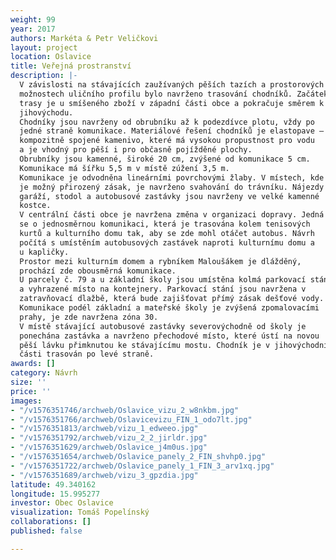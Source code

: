 ```yaml
---
weight: 99
year: 2017
authors: Markéta & Petr Veličkovi
layout: project
location: Oslavice
title: Veřejná prostranství
description: |-
  V závislosti na stávajících zaužívaných pěších tazích a prostorových
  možnostech uličního profilu bylo navrženo trasování chodníků. Začátek
  trasy je u smíšeného zboží v západní části obce a pokračuje směrem k
  jihovýchodu.
  Chodníky jsou navrženy od obrubníku až k podezdívce plotu, vždy po
  jedné straně komunikace. Materiálové řešení chodníků je elastopave –
  kompozitně spojené kamenivo, které má vysokou propustnost pro vodu
  a je vhodný pro pěší i pro občasně pojížděné plochy.
  Obrubníky jsou kamenné, široké 20 cm, zvýšené od komunikace 5 cm.
  Komunikace má šířku 5,5 m v místě zúžení 3,5 m.
  Komunikace je odvodněna lineárními povrchovými žlaby. V místech, kde
  je možný přirozený zásak, je navrženo svahování do trávníku. Nájezdy do
  garáží, stodol a autobusové zastávky jsou navrženy ve velké kamenné
  kostce.
  V centrální části obce je navržena změna v organizaci dopravy. Jedná
  se o jednosměrnou komunikaci, která je trasována kolem tenisových
  kurtů a kulturního domu tak, aby se zde mohl otáčet autobus. Návrh
  počítá s umístěním autobusových zastávek naproti kulturnímu domu a
  u kapličky.
  Prostor mezi kulturním domem a rybníkem Maloušákem je dlážděný,
  prochází zde obousměrná komunikace.
  U parcely č. 79 a u základní školy jsou umístěna kolmá parkovací stání
  a vyhrazené místo na kontejnery. Parkovací stání jsou navržena v
  zatravňovací dlažbě, která bude zajišťovat přímý zásak dešťové vody.
  Komunikace podél základní a mateřské školy je zvýšená zpomalovacími
  prahy, je zde navržena zóna 30.
  V místě stávající autobusové zastávky severovýchodně od školy je
  ponechána zastávka a navrženo přechodové místo, které ústí na novou
  pěší lávku přimknutou ke stávajícímu mostu. Chodník je v jihovýchodní
  části trasován po levé straně.
awards: []
category: Návrh
size: ''
price: ''
images:
- "/v1576351746/archweb/Oslavice_vizu_2_w8nkbm.jpg"
- "/v1576351766/archweb/Oslavicevizu_FIN_1_odo7lt.jpg"
- "/v1576351813/archweb/vizu_1_edweeo.jpg"
- "/v1576351792/archweb/vizu_2_2_jirldr.jpg"
- "/v1576351629/archweb/Oslavice_j4m0us.jpg"
- "/v1576351654/archweb/Oslavice_panely_2_FIN_shvhp0.jpg"
- "/v1576351722/archweb/Oslavice_panely_1_FIN_3_arv1xq.jpg"
- "/v1576351689/archweb/vizu_3_gpzdia.jpg"
latitude: 49.340162
longitude: 15.995277
investor: Obec Oslavice
visualization: Tomáš Popelínský
collaborations: []
published: false

---
```

